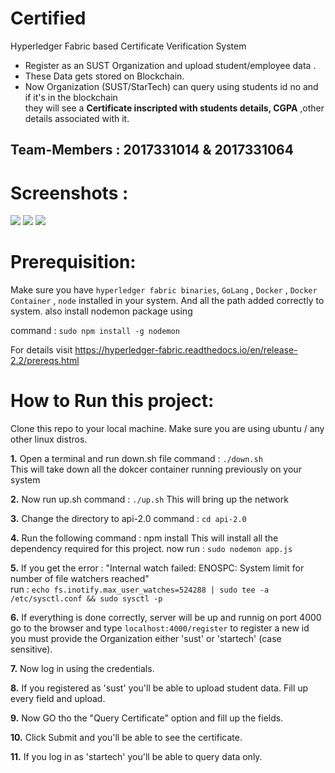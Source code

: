 # Certified
Hyperledger Fabric based Certificate Verification System

- Register as an SUST Organization and upload student/employee data .
- These Data gets stored on Blockchain.
- Now Organization (SUST/StarTech) can query using students id no and if it's in the blockchain <br/>
  they will see a **Certificate inscripted with students details, CGPA** ,other details associated with it.


## Team-Members : 2017331014 & 2017331064

# Screenshots :

<img src="https://i.ibb.co/HFptgG4/certified-ppng3.png">
<img src="https://i.ibb.co/sWN1yFf/certified-ppng2.png">
<img src="https://i.ibb.co/g9dBh42/certified-ppng.png">

# Prerequisition:
Make sure you have `hyperledger fabric binaries`, `GoLang` , ``Docker`` , ``Docker Container`` , ``node`` installed in your system. And all the path added correctly to system.
also install nodemon package using

command : `sudo npm install -g nodemon`

For details visit https://hyperledger-fabric.readthedocs.io/en/release-2.2/prereqs.html

# How to Run this project:

Clone this repo to your local machine. Make sure you are using ubuntu / any other linux distros. 

**1.** Open a terminal and run down.sh file
command : `./down.sh` <br/>
This will take down all the dokcer container running previously on your system

**2.** Now run up.sh
command : `./up.sh`
This will bring up the network 

**3.** Change the directory to api-2.0
command : `cd api-2.0`

**4.** Run the following command : npm install
This will install all the dependency required for this project.
now run : `sudo nodemon app.js`

**5.** If you get the error : "Internal watch failed: ENOSPC: System limit for number of file watchers reached" <br/>
run : `echo fs.inotify.max_user_watches=524288 | sudo tee -a /etc/sysctl.conf && sudo sysctl -p`

**6.** If everything is done correctly, server will be up and runnig on port 4000
go to the browser and type `localhost:4000/register` to register a new id
you must provide the Organization either 'sust' or 'startech' (case sensitive).

**7.** Now log in using the credentials.

**8.** If you registered as 'sust' you'll be able to upload student data. Fill up every field and upload.

**9.** Now GO tho the "Query Certificate" option and fill up the fields.

**10.** Click Submit and you'll be able to see the certificate.

**11.** If you log in as 'startech' you'll be able to query data only. 


